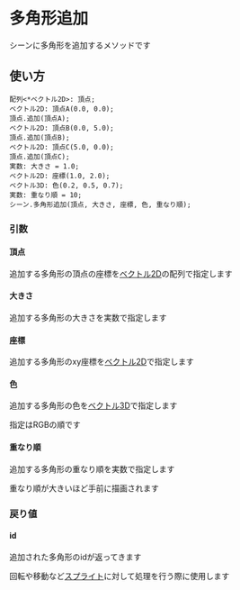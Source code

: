 # 多角形追加

シーンに多角形を追加するメソッドです

## 使い方

```
配列<*ベクトル2D>: 頂点;
ベクトル2D: 頂点A(0.0, 0.0);
頂点.追加(頂点A);
ベクトル2D: 頂点B(0.0, 5.0);
頂点.追加(頂点B);
ベクトル2D: 頂点C(5.0, 0.0);
頂点.追加(頂点C);
実数: 大きさ = 1.0;
ベクトル2D: 座標(1.0, 2.0);
ベクトル3D: 色(0.2, 0.5, 0.7);
実数: 重なり順 = 10;
シーン.多角形追加(頂点, 大きさ, 座標, 色, 重なり順);
```

### 引数

#### 頂点

追加する多角形の頂点の座標を[ベクトル2D](/lib/math/vec2)の配列で指定します

#### 大きさ

追加する多角形の大きさを実数で指定します

#### 座標

追加する多角形のxy座標を[ベクトル2D](/lib/math/vec2)で指定します

#### 色

追加する多角形の色を[ベクトル3D](/lib/math/vec3)で指定します

指定はRGBの順です

#### 重なり順

追加する多角形の重なり順を実数で指定します

重なり順が大きいほど手前に描画されます

### 戻り値

#### id

追加された多角形のidが返ってきます

回転や移動など[スプライト](/lib/2d/sprite/index)に対して処理を行う際に使用します